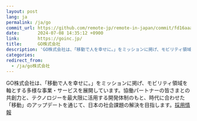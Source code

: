 ```yaml
---
layout: post
lang: ja
permalink: /ja/go
commit_url: https://github.com/remote-jp/remote-in-japan/commit/fd16aaaa9911ddf55dccafabef338ab7737ca6b9
date:       2024-07-08 14:35:12 +0900
link:       https://goinc.jp/
title:      GO株式会社
description: 'GO株式会社は、「移動で人を幸せに。」をミッションに掲げ、モビリティ領域を軸とする多様な事業・サービスを展開しています。協働パートナーの皆さまとの共創力と、テクノロジーを最大限に活用する開発体制のもと、時代に合わせた「移動」のアップデートを通じて、日本の社会課題の解決を目指します。採用情報'
categories: 
redirect_from:
  - /ja/go株式会社
---
```


<p>GO株式会社は、「移動で人を幸せに。」をミッションに掲げ、モビリティ領域を軸とする多様な事業・サービスを展開しています。協働パートナーの皆さまとの共創力と、テクノロジーを最大限に活用する開発体制のもと、時代に合わせた「移動」のアップデートを通じて、日本の社会課題の解決を目指します。<a href="https://goinc.jp/career/">採用情報</a></p>
